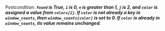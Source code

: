 Postcondition: ***`found` is True, `i` is 0, `n` is greater than 1, `j` is 2, and `color` is assigned a value from `colors[2]`. If `color` is not already a key in `window_counts`, then `window_counts[color]` is set to 0. If `color` is already in `window_counts`, its value remains unchanged.***